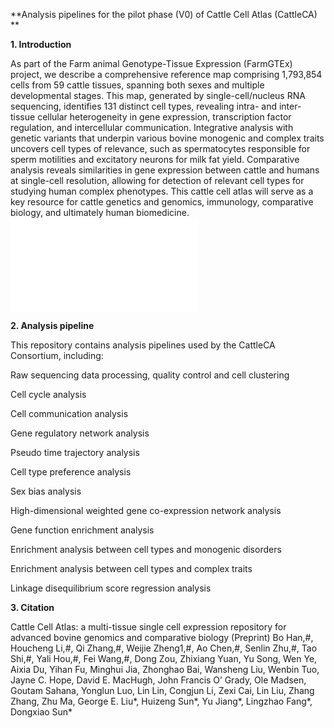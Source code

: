 **Analysis pipelines for the pilot phase (V0) of Cattle Cell Atlas (CattleCA) **

**1. Introduction**

As part of the Farm animal Genotype-Tissue Expression (FarmGTEx) project, we describe a comprehensive reference map comprising 1,793,854 cells from 59 cattle tissues, spanning both sexes and multiple developmental stages. This map, generated by single-cell/nucleus RNA sequencing, identifies 131 distinct cell types, revealing intra- and inter-tissue cellular heterogeneity in gene expression, transcription factor regulation, and intercellular communication. Integrative analysis with genetic variants that underpin various bovine monogenic and complex traits uncovers cell types of relevance, such as spermatocytes responsible for sperm motilities and excitatory neurons for milk fat yield. Comparative analysis reveals similarities in gene expression between cattle and humans at single-cell resolution, allowing for detection of relevant cell types for studying human complex phenotypes. This cattle cell atlas will serve as a key resource for cattle genetics and genomics, immunology, comparative biology, and ultimately human biomedicine.
![image](/FarmGTEx/CattleCellAtlas_pipeline_V0/blob/main/Image/Figure%201.pdf)

**2. Analysis pipeline**

This repository contains analysis pipelines used by the CattleCA Consortium, including:

Raw sequencing data processing, quality control and cell clustering

Cell cycle analysis

Cell communication analysis

Gene regulatory network analysis

Pseudo time trajectory analysis

Cell type preference analysis

Sex bias analysis

High-dimensional weighted gene co-expression network analysis

Gene function enrichment analysis

Enrichment analysis between cell types and monogenic disorders

Enrichment analysis between cell types and complex traits

Linkage disequilibrium score regression analysis

**3. Citation**

Cattle Cell Atlas: a multi-tissue single cell expression repository for advanced bovine genomics and comparative biology (Preprint)
Bo Han,#, Houcheng Li,#, Qi Zhang,#, Weijie Zheng1,#, Ao Chen,#, Senlin Zhu,#, Tao Shi,#, Yali Hou,#, Fei Wang,#, Dong Zou, Zhixiang Yuan, Yu Song, Wen Ye, Aixia Du, Yihan Fu, Minghui Jia, Zhonghao Bai, Wansheng Liu, Wenbin Tuo, Jayne C. Hope, David E. MacHugh, John Francis O’ Grady, Ole Madsen, Goutam Sahana, Yonglun Luo, Lin Lin, Congjun Li, Zexi Cai, Lin Liu, Zhang Zhang, Zhu Ma, George E. Liu*, Huizeng Sun*, Yu Jiang*, Lingzhao Fang*, Dongxiao Sun* 

